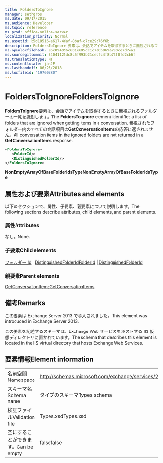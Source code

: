 ```yaml
---
title: FoldersToIgnore
manager: sethgros
ms.date: 09/17/2015
ms.audience: Developer
ms.topic: reference
ms.prod: office-online-server
localization_priority: Normal
ms.assetid: b5d18516-a617-4daf-8baf-c7ce29c76f6b
description: FoldersToIgnore 要素は、会話でアイテムを取得するときに無視されるフォルダーの一覧を識別します。 無視されたフォルダー内のすべての会話項目は GetConversationItems の応答に返されません。
ms.openlocfilehash: 96c094996c601e685dc1c7e6b869a790ce7d74a1
ms.sourcegitcommit: 34041125dc8c5f993b21cebfc4f8b72f0fd2cb6f
ms.translationtype: MT
ms.contentlocale: ja-JP
ms.lasthandoff: 06/25/2018
ms.locfileid: "19760580"
---
```

# <a name="folderstoignore"></a><span data-ttu-id="2b400-104">FoldersToIgnore</span><span class="sxs-lookup"><span data-stu-id="2b400-104">FoldersToIgnore</span></span>

<span data-ttu-id="2b400-105">**FoldersToIgnore**要素は、会話でアイテムを取得するときに無視されるフォルダーの一覧を識別します。</span><span class="sxs-lookup"><span data-stu-id="2b400-105">The **FoldersToIgnore** element identifies a list of folders that are ignored when getting items in a conversation.</span></span> <span data-ttu-id="2b400-106">無視されたフォルダー内のすべての会話項目は**GetConversationItems**の応答に返されません。</span><span class="sxs-lookup"><span data-stu-id="2b400-106">All conversation items in the ignored folders are not returned in a **GetConversationItems** response.</span></span> 
  
```XML
<FoldersToIgnore>
   <FolderId/>
   <DistinguishedFolderId/>
</FoldersToIgnore>
```

 <span data-ttu-id="2b400-107">**NonEmptyArrayOfBaseFolderIdsType**</span><span class="sxs-lookup"><span data-stu-id="2b400-107">**NonEmptyArrayOfBaseFolderIdsType**</span></span>
## <a name="attributes-and-elements"></a><span data-ttu-id="2b400-108">属性および要素</span><span class="sxs-lookup"><span data-stu-id="2b400-108">Attributes and elements</span></span>

<span data-ttu-id="2b400-109">以下のセクションで、属性、子要素、親要素について説明します。</span><span class="sxs-lookup"><span data-stu-id="2b400-109">The following sections describe attributes, child elements, and parent elements.</span></span>
  
### <a name="attributes"></a><span data-ttu-id="2b400-110">属性</span><span class="sxs-lookup"><span data-stu-id="2b400-110">Attributes</span></span>

<span data-ttu-id="2b400-111">なし。</span><span class="sxs-lookup"><span data-stu-id="2b400-111">None.</span></span>
  
### <a name="child-elements"></a><span data-ttu-id="2b400-112">子要素</span><span class="sxs-lookup"><span data-stu-id="2b400-112">Child elements</span></span>

<span data-ttu-id="2b400-113">[フォルダー Id](folderid.md) | [DistinguishedFolderId](distinguishedfolderid.md)</span><span class="sxs-lookup"><span data-stu-id="2b400-113">[FolderId](folderid.md) | [DistinguishedFolderId](distinguishedfolderid.md)</span></span>
  
### <a name="parent-elements"></a><span data-ttu-id="2b400-114">親要素</span><span class="sxs-lookup"><span data-stu-id="2b400-114">Parent elements</span></span>

[<span data-ttu-id="2b400-115">GetConversationItems</span><span class="sxs-lookup"><span data-stu-id="2b400-115">GetConversationItems</span></span>](getconversationitems.md)
  
## <a name="remarks"></a><span data-ttu-id="2b400-116">備考</span><span class="sxs-lookup"><span data-stu-id="2b400-116">Remarks</span></span>

<span data-ttu-id="2b400-117">この要素は Exchange Server 2013 で導入されました。</span><span class="sxs-lookup"><span data-stu-id="2b400-117">This element was introduced in Exchange Server 2013.</span></span>
  
<span data-ttu-id="2b400-118">この要素を記述するスキーマは、Exchange Web サービスをホストする IIS 仮想ディレクトリに置かれています。</span><span class="sxs-lookup"><span data-stu-id="2b400-118">The schema that describes this element is located in the IIS virtual directory that hosts Exchange Web Services.</span></span>
  
## <a name="element-information"></a><span data-ttu-id="2b400-119">要素情報</span><span class="sxs-lookup"><span data-stu-id="2b400-119">Element information</span></span>

|||
|:-----|:-----|
|<span data-ttu-id="2b400-120">名前空間</span><span class="sxs-lookup"><span data-stu-id="2b400-120">Namespace</span></span>  <br/> |http://schemas.microsoft.com/exchange/services/2006/types  <br/> |
|<span data-ttu-id="2b400-121">スキーマ名</span><span class="sxs-lookup"><span data-stu-id="2b400-121">Schema name</span></span>  <br/> |<span data-ttu-id="2b400-122">タイプのスキーマ</span><span class="sxs-lookup"><span data-stu-id="2b400-122">Types schema</span></span>  <br/> |
|<span data-ttu-id="2b400-123">検証ファイル</span><span class="sxs-lookup"><span data-stu-id="2b400-123">Validation file</span></span>  <br/> |<span data-ttu-id="2b400-124">Types.xsd</span><span class="sxs-lookup"><span data-stu-id="2b400-124">Types.xsd</span></span>  <br/> |
|<span data-ttu-id="2b400-125">空にすることができます。</span><span class="sxs-lookup"><span data-stu-id="2b400-125">Can be empty</span></span>  <br/> |<span data-ttu-id="2b400-126">false</span><span class="sxs-lookup"><span data-stu-id="2b400-126">false</span></span>  <br/> |
   

